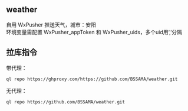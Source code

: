 ## weather
自用 WxPusher 推送天气，城市：安阳       
环境变量需配置 WxPusher_appToken 和 WxPusher_uids，多个uid用‘,’分隔
## 拉库指令

带代理：

```
ql repo https://ghproxy.com/https://github.com/BSSAMA/weather.git

```

无代理：

```
ql repo https://github.com/BSSAMA/weather.git

```

